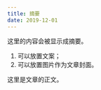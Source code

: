 ```yaml
---
title: 摘要
date: 2019-12-01
---
```


这里的内容会被显示成摘要。

1. 可以放置文案；
2. 可以放置图片作为文章封面。

<!-- more -->

这里是文章的正文。